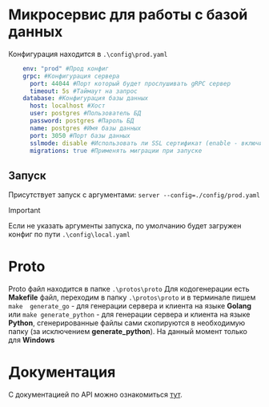 # Микросервис для работы с базой данных
Конфигурация находится в ```.\config\prod.yaml```
```yaml
    env: "prod" #Прод конфиг
    grpc: #Конфигурация сервера
      port: 44044 #Порт который будет прослушивать gRPC сервер
      timeout: 5s #Таймаут на запрос
    database: #Конфигурация базы данных
      host: localhost #Хост
      user: postgres #Пользователь БД
      password: postgres #Пароль БД
      name: postgres #Имя базы данных
      port: 3050 #Порт базы данных
      sslmode: disable #Использовать ли SSL сертификат (enable - включить)
      migrations: true #Применять миграции при запуске
```

## Запуск
Присутствует запуск с аргументами: ```server --config=./config/prod.yaml```

> [!IMPORTANT]
> Если не указать аргументы запуска, по умолчанию будет загружен конфиг по пути ```.\config\local.yaml```

# Proto
Proto файл находится в папке ```.\protos\proto```
Для кодогенерации есть **Makefile** файл, переходим в папку ```.\protos\proto``` и в терминале пишем ```make 
generate_go``` - для генерации сервера и клиента на языке **Golang** или ```make generate_python``` - для генерации 
сервера и клиента на языке **Python**, 
сгенерированные файлы сами скопируются в необходимую папку (за исключением **generate_python**). На данный момент 
только для 
<b>Windows</b>

# Документация
С документацией по API можно ознакомиться [тут](https://github.com/PomoschDev/ServiceDatabase/blob/main/doc/docs.md).